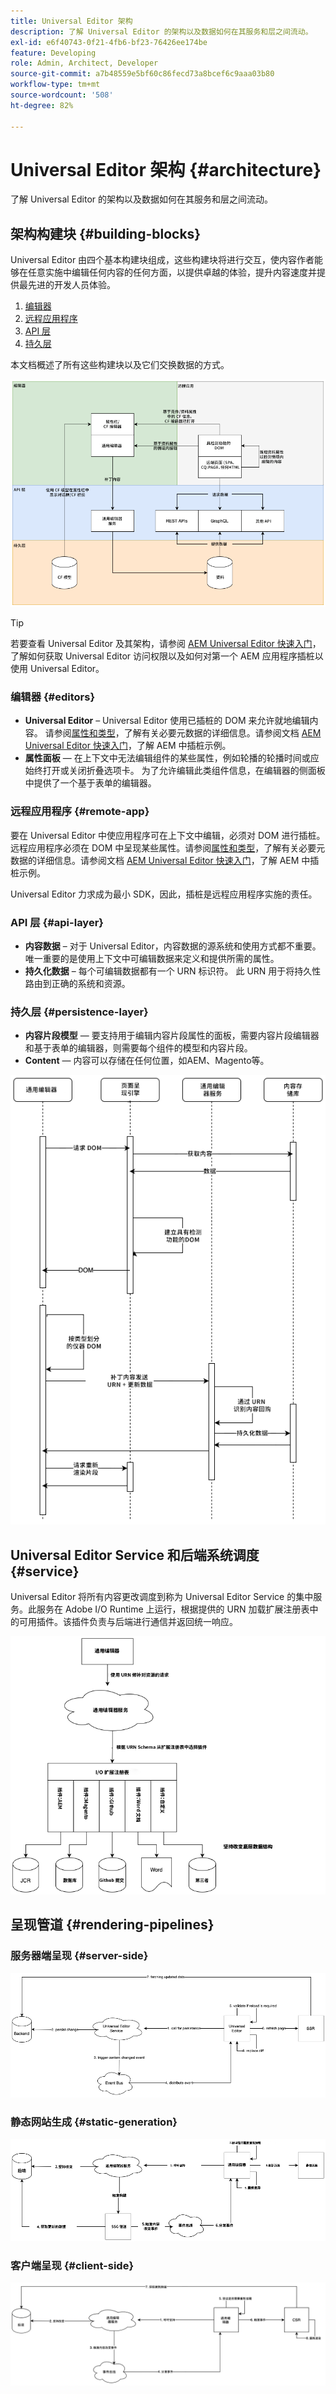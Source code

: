 ```yaml
---
title: Universal Editor 架构
description: 了解 Universal Editor 的架构以及数据如何在其服务和层之间流动。
exl-id: e6f40743-0f21-4fb6-bf23-76426ee174be
feature: Developing
role: Admin, Architect, Developer
source-git-commit: a7b48559e5bf60c86fecd73a8bcef6c9aaa03b80
workflow-type: tm+mt
source-wordcount: '508'
ht-degree: 82%

---
```



# Universal Editor 架构 {#architecture}

了解 Universal Editor 的架构以及数据如何在其服务和层之间流动。

## 架构构建块 {#building-blocks}

Universal Editor 由四个基本构建块组成，这些构建块将进行交互，使内容作者能够在任意实施中编辑任何内容的任何方面，以提供卓越的体验，提升内容速度并提供最先进的开发人员体验。

1. [编辑器](#editors)
1. [远程应用程序](#remote-app)
1. [API 层](#api-layer)
1. [持久层](#persistence-layer)

本文档概述了所有这些构建块以及它们交换数据的方式。

![Universal Editor 的架构](assets/architecture.png)

>[!TIP]
>
>若要查看 Universal Editor 及其架构，请参阅 [AEM Universal Editor 快速入门](getting-started.md)，了解如何获取 Universal Editor 访问权限以及如何对第一个 AEM 应用程序插桩以使用 Universal Editor。

### 编辑器 {#editors}

* **Universal Editor** – Universal Editor 使用已插桩的 DOM 来允许就地编辑内容。 请参阅[属性和类型](attributes-types.md)，了解有关必要元数据的详细信息。请参阅文档 [AEM Universal Editor 快速入门](getting-started.md)，了解 AEM 中插桩示例。
* **属性面板** — 在上下文中无法编辑组件的某些属性，例如轮播的轮播时间或应始终打开或关闭折叠选项卡。 为了允许编辑此类组件信息，在编辑器的侧面板中提供了一个基于表单的编辑器。

### 远程应用程序 {#remote-app}

要在 Universal Editor 中使应用程序可在上下文中编辑，必须对 DOM 进行插桩。 远程应用程序必须在 DOM 中呈现某些属性。请参阅[属性和类型](attributes-types.md)，了解有关必要元数据的详细信息。请参阅文档 [AEM Universal Editor 快速入门](getting-started.md)，了解 AEM 中插桩示例。

Universal Editor 力求成为最小 SDK，因此，插桩是远程应用程序实施的责任。

### API 层 {#api-layer}

* **内容数据** – 对于 Universal Editor，内容数据的源系统和使用方式都不重要。唯一重要的是使用上下文中可编辑数据来定义和提供所需的属性。
* **持久化数据** – 每个可编辑数据都有一个 URN 标识符。 此 URN 用于将持久性路由到正确的系统和资源。

### 持久层 {#persistence-layer}

* **内容片段模型** — 要支持用于编辑内容片段属性的面板，需要内容片段编辑器和基于表单的编辑器，则需要每个组件的模型和内容片段。
* **Content** — 内容可以存储在任何位置，如AEM、Magento等。

![持久层](assets/persistence-layer.png)

## Universal Editor Service 和后端系统调度 {#service}

Universal Editor 将所有内容更改调度到称为 Universal Editor Service 的集中服务。此服务在 Adobe I/O Runtime 上运行，根据提供的 URN 加载扩展注册表中的可用插件。该插件负责与后端进行通信并返回统一响应。

![Universal Editor Service](assets/universal-editor-service.png)

## 呈现管道 {#rendering-pipelines}

### 服务器端呈现 {#server-side}

![服务器端呈现](assets/server-side.png)

### 静态网站生成 {#static-generation}

![静态网站生成](assets/static-generation.png)

### 客户端呈现 {#client-side}

![客户端呈现](assets/client-side.png)
